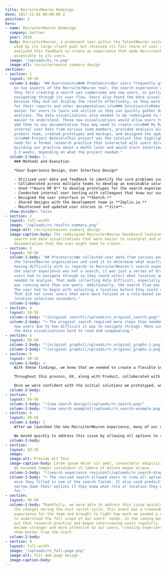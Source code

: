 ```yaml
---
title: RecruiterNeuron Redesign
date: 2017-12-01 00:00:00 Z
position: 1
hero:
- name: RecruiterNeuron Redesign
  company: Gartner
  year: 2018
  body: RecruiterNeuron, a prominent tool within the TalentNeuron suite, was heavily
    used by its large client pool but received its fair share of user critique. We
    analyzed this feedback to create an experience that made RecruiterNeuron more
    accessible to its users.
  image: "/uploads/hi_rn.png"
  image-alt: recruiterneuron summary design
sections:
- section: 1
  layout: 50-50
  column-1-body: "## Overview\n\n### Problem\n\nOur users frequently gave us feedback
    on two aspects of the RecruiterNeuron tool: the search experience and data visualizations.
    They felt creating a search was cumbersome and new users, in particular, had issues
    navigating through its user flow. Users also found the data visualizations unhelpful
    because they did not display the results effectively, so they were unsuitable
    for their reports and other documentation.\n\n### Solution\n\nMake the search
    easier for users to learn and utilize so they can quickly gather data for their
    analyses. The data visualizations also needed to be redesigned to make the data
    easier to understand. These new visualizations would allow users to confidently
    add them to any documentation they may need to create.\n\n### My Role\n\nI collected
    internal user data from various team members, provided analysis alongside the
    product team, created prototypes and mockups, and designed the updated user interface.
    \n\n### Project Note\n\nThis project was the catalyst that highlighted our growing
    need for a formal research practice that interacted with users directly. We began
    building our practice about a month later and would start interviewing users every
    2-3 weeks, depending on what the project needed."
  column-2-body: |-
    ### Methods and Execution

    *User Experience Design, User Interface Design*

    - Utilized user data and feedback to identify the core problems users had with the tool.
    - Collaborated across multiple teams to develop an executable solution. The primary teams involved were Customer Support, Product, IT/Development, and UX/Design.
    - Used **Axure RP 8** to develop prototypes for the search experience and its behavior.
    - Conducted internal user testing with colleagues that knew our users and were acutely familiar with their needs and concerns.
    - Designed the user interface in **Sketch.**
    - Shared designs with the development team in **Zeplin.io.**
    - Maintained and updated user stories in **Jira**.
  show-divider: false
- section: 2
  layout: full-width
  image: "/uploads/rn_results-summary.png"
  image-alt: recruiterneuron summary design
  image-caption-body: The redesigned RecruiterNeuron Dashboard featured a more user-friendly
    search and data visualizations that were easier to interpret and utilize for any
    documentation that the user might need to create.
- section: 3
  layout: 50-50
  column-1-body: "## Process\n\nWe collected user data from various people within
    the TalentNeuron organization and used it to determine what exactly users were
    having difficulty with in regards to RecruiterNeuron's search experience. \n\nFundamentally,
    the search experience was not a search; it was just a series of dropdowns that
    users had to navigate through so they could select what location and role they
    needed to analyze. That made collecting data difficult, especially if the user
    was running more than one query. Additionally, the search flow was one-directional.
    The user had to begin with selecting a location before they could choose a role.
    That did not cover users that were more focused on a role-based search and considered
    location selection secondary."
  column-2-body: 
- section: 4
  layout: 50-50
  column-1-body: "![original search](/uploads/rn_original_search.png)"
  column-2-body: "> The original search required more steps than needed and confused
    new users due to how difficult it was to navigate through. Many users also found
    the data visualizations hard to read and unappealing."
- section: 5
  layout: 50-50
  column-1-body: "![original graphs](/uploads/rn_original_graphs-1.png)"
  column-2-body: "![original graphs](/uploads/rn_original_graphs-2.png)"
- section: 6
  layout: 50-50
  column-1-body: |-
    With these findings, we knew that we needed to create a flexible search that worked with either location or role as the first input. We also wanted to make the selection process easier for the user by removing the dropdowns and replacing them with a search bar that had autosuggest functionality (or a datalist for development context). This would allow the user to quickly find what they need to search for by directly entering in their input.

    Throughout this process, UX, along with Product, collaborated with the development team to come up with solutions that were practical from a development perspective. For this project, in particular, we needed to include Development from the beginning. Since RecruiterNeuron was an older product and had a complex backend, we needed to fully understand what we were working with to make the most feasible solution for both the development team and our users.

    Once we were confident with the initial solutions we prototyped, we ran user tests with the team. We went through several rounds of iterations to fine-tune the search's functionality and identified any other concerns that might come from our users. When we finalized the prototype, we began designing the user interface along with the new data visualizations and prepped it for development.
  column-2-body: 
- section: 7
  layout: 50-50
  column-1-body: "![new search design](/uploads/rn_search.png)"
  column-2-body: "![new search example](/uploads/rn_search-example.png)"
- section: 8
  layout: 50-50
  column-1-body: |-
    After we launched the new RecruiterNeuron experience, many of our users were ecstatic for the update and received it well. There was, however, a section of our userbase that used the search experience in a way that we did not initially identify and the update completely broke their use case. These users would select a location and then run a search for every role available for that location. That meant these users used the dropdowns to know all of the options available to them and didn't have one particular role in mind. With the new update, we removed this capability by hiding all options until the user triggered autosuggest through adding input.

    We moved quickly to address this issue by allowing all options to show for the second item users would input in the search. For example, if a user inputs a location first, they would see all of the roles available for that location under the role input field. They would still be able to type in the field to narrow down their options if they wanted to see something specific.
  column-2-body: 
- section: 
  layout: 50-50
  image: 
  image-alt: Provide Alt Text
  image-caption-body: Lorem ipsum dolor sit amet, consectetur adipisicing elit, sed
    do eiusmod tempor incididunt ut labore et dolore magna aliqua.
  column-1-body: "![search experience revision](/uploads/rn_search-dropdown-solution.png)"
  column-2-body: "> The revised search allowed users to view all options in the dropdown
    once they filled in one of the search fields. It also used predictive text to
    narrow down their options if they knew what role or location they were searching
    for."
- section: 
  layout: 50-50
  column-1-body: Thankfully, we were able to address this issue quickly by pushing
    the changes during the next sprint cycle. This event was a tremendous learning
    experience for the team and brought to light how much we needed a research practice
    to understand the full scope of our users' needs. In the coming months, we built
    out that research practice and began interviewing users regularly. Our process
    became stronger and more attentive to our users, creating experiences that served
    them better from the start.
  column-2-body: 
- section: 9
  layout: full-width
  image: "/uploads/rn_full-page.png"
  image-alt: full web page design
  image-caption-body: 
---
```


